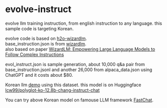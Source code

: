 # evolve-instruct
evolve llm training instruction, from english instruction to any language. this sample code is targeting Korean.

evolve code is based on [h2o-wizardlm](https://github.com/h2oai/h2o-wizardlm).  
base_instruction.json is from [wizardlm](https://github.com/nlpxucan/WizardLM).  
also based on paper [WizardLM: Empowering Large Language Models to Follow Complex Instructions](https://arxiv.org/abs/2304.12244)  

evol_instruct.json is sample generation, about 10,000 q&a pair from base_instruction.jsonl and another 26,000 from alpaca_data.json using ChatGPT and it costs about $80.

Korean llm [demo](https://changgpt.semaphore.kr/) using this dataset. this model is on Huggingface [lcw99/polyglot-ko-12.8b-chang-instruct-chat](https://huggingface.co/lcw99/polyglot-ko-12.8b-chang-instruct-chat)  

You can try above Korean model on famouse LLM framework [FastChat](https://github.com/lm-sys/FastChat).  
